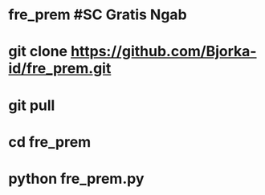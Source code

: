 # fre_prem #SC Gratis Ngab
# git clone https://github.com/Bjorka-id/fre_prem.git
# git pull
# cd fre_prem
# python fre_prem.py




